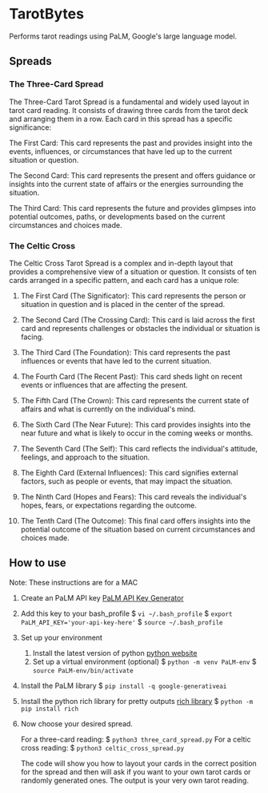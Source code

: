 # TarotBytes
Performs tarot readings using PaLM, Google's large language model.

## Spreads 

### The Three-Card Spread
The Three-Card Tarot Spread is a fundamental and widely used layout in tarot card reading. It consists of drawing three cards from the tarot deck and arranging them in a row. Each card in this spread has a specific significance:

The First Card: This card represents the past and provides insight into the events, influences, or circumstances that have led up to the current situation or question.

The Second Card: This card represents the present and offers guidance or insights into the current state of affairs or the energies surrounding the situation.

The Third Card: This card represents the future and provides glimpses into potential outcomes, paths, or developments based on the current circumstances and choices made.

### The Celtic Cross
The Celtic Cross Tarot Spread is a complex and in-depth layout that provides a comprehensive view of a situation or question. It consists of ten cards arranged in a specific pattern, and each card has a unique role:

1.  The First Card (The Significator): This card represents the person or situation in question and is placed in the center of the spread.
    
2.  The Second Card (The Crossing Card): This card is laid across the first card and represents challenges or obstacles the individual or situation is facing.
    
3.  The Third Card (The Foundation): This card represents the past influences or events that have led to the current situation.
    
4.  The Fourth Card (The Recent Past): This card sheds light on recent events or influences that are affecting the present.
    
5.  The Fifth Card (The Crown): This card represents the current state of affairs and what is currently on the individual's mind.
    
6.  The Sixth Card (The Near Future): This card provides insights into the near future and what is likely to occur in the coming weeks or months.
    
7.  The Seventh Card (The Self): This card reflects the individual's attitude, feelings, and approach to the situation.
    
8.  The Eighth Card (External Influences): This card signifies external factors, such as people or events, that may impact the situation.
    
9.  The Ninth Card (Hopes and Fears): This card reveals the individual's hopes, fears, or expectations regarding the outcome.
    
10.  The Tenth Card (The Outcome): This final card offers insights into the potential outcome of the situation based on current circumstances and choices made.

## How to use
Note: These instructions are for a MAC
1. Create an PaLM API key [PaLM API Key Generator](https://developers.generativeai.google/tutorials/setup)
 2.  Add this key to your bash_profile
   $ `vi ~/.bash_profile`
   $ `export PaLM_API_KEY='your-api-key-here'`
   $ `source ~/.bash_profile`

2. Set up your environment
	1. Install the latest version of python [python website](https://www.python.org/downloads/)
	2. Set up a virtual environment (optional)
		$ `python -m venv PaLM-env`
		$ `source PaLM-env/bin/activate`
3. Install the PaLM library
	$ `pip install -q google-generativeai`
4. Install the python rich library for pretty outputs [rich library](https://github.com/Textualize/rich)
	$ `python -m pip install rich`
5.  Now choose your desired spread.
		
	For a three-card reading: 
	$ `python3 three_card_spread.py`
	For a celtic cross reading:
	$ `python3 celtic_cross_spread.py`

	The code will show you how to layout your cards in the correct position for the spread and then will ask if you want to your own tarot cards or randomly generated ones. 
	The output is your very own tarot reading.
